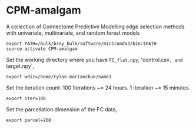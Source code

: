 # CPM-amalgam
A collection of Connectome Predictive Modelling edge selection methods with univariate, multivariate, and random forest models

```
export PATH=/bulk/bray_bulk/software/miniconda3/bin:$PATH
source activate CPM-amalgam
```
Set the working directory where you have `FC_flat.npy`, 'control.csv`, and `target.npy`,

```
export wdir=/home/rylan.marianchuk/name1
```
Set the iteration count. 100 Iterations ~= 24 hours. 1 iteration ~= 15 minutes.
```
export iter=100
```
Set the parcellation dimension of the FC data,
```
export parcel=268
```
